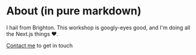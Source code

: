 # About (in pure markdown)

I hail from Brighton. This workshop is googly-eyes good, and I'm doing all the Next.js things ❤️.

[Contact me](/contact) to get in touch
